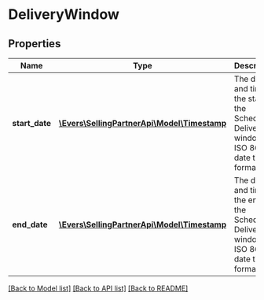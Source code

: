 # DeliveryWindow

## Properties
Name | Type | Description | Notes
------------ | ------------- | ------------- | -------------
**start_date** | [**\Evers\SellingPartnerApi\Model\Timestamp**](Timestamp.md) | The date and time of the start of the Scheduled Delivery window, in ISO 8601 date time format. | 
**end_date** | [**\Evers\SellingPartnerApi\Model\Timestamp**](Timestamp.md) | The date and time of the end of the Scheduled Delivery window, in ISO 8601 date time format. | 

[[Back to Model list]](../README.md#documentation-for-models) [[Back to API list]](../README.md#documentation-for-api-endpoints) [[Back to README]](../README.md)


